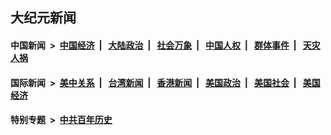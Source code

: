 ## 大纪元新闻

#### 中国新闻 &nbsp;>&nbsp; [中国经济](indexes/ncid283/README.md?02220445) &nbsp;| &nbsp; [大陆政治](indexes/ncid277/README.md?02220445) &nbsp;| &nbsp; [社会万象](indexes/ncid282/README.md?02220445) &nbsp;| &nbsp; [中国人权](indexes/ncid278/README.md?02220445) &nbsp;| &nbsp; [群体事件](indexes/ncid279/README.md?02220445) &nbsp;| &nbsp; [天灾人祸](indexes/ncid280/README.md?02220445)

#### 国际新闻 &nbsp;>&nbsp; [美中关系](indexes/nf1412576/README.md?02220445) &nbsp;| &nbsp; [台湾新闻](indexes/ncid1349361/README.md?02220445) &nbsp;| &nbsp; [香港新闻](indexes/ncid1349362/README.md?02220445) &nbsp;| &nbsp; [美国政治](indexes/ncid1078159/README.md?02220445) &nbsp;| &nbsp; [美国社会](indexes/ncid1078160/README.md?02220445) &nbsp;| &nbsp; [美国经济](indexes/ncid1078158/README.md?02220445)

#### 特别专题 &nbsp;>&nbsp; [中共百年历史](https://github.com/epoch-news/epoch-special/blob/master/README.md?02220445)  

